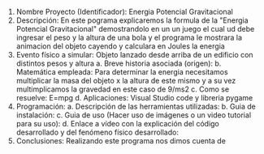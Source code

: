 
1. Nombre Proyecto (Identificador): Energia Potencial Gravitacional
2. Descripción: En este pograma explicaremos la formula de la "Energia Potencial Gravitacional" demostrandolo en un un juego el cual ud
debe ingresar el peso y la altura de una bola y el programa le mostrara la animacion del objeto cayendo y calculara en Joules la energia
3. Evento físico a simular: Objeto lanzado desde arriba de un edificio con distintos pesos y altura 
a. Breve historia asociada (origen): 
b. Matemática empleada: Para determinar la energia  necesitamos multiplicar la masa del objeto x la altura de este mismo y a su vez multimplicamos la gravedad en este caso de 9/ms2 
c. Como se resuelve: E=mpg 
d. Aplicaciones: Visual Studio code y libreria pygame
4. Programación: 
a. Descripción de las herramientas utilizadas: 
b. Guia de instalación: 
c. Guia de uso (Hacer uso de imágenes o un video tutorial para su uso): 
d. Enlace a vídeo con la explicación del código desarrollado y del fenómeno
físico desarrollado: 
5. Conclusiones: Realizando este programa nos dimos cuenta de 
